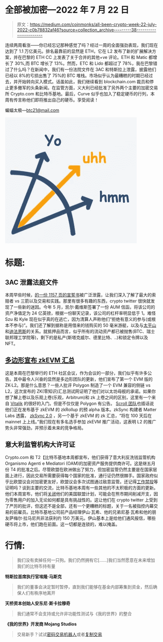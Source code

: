 # 全部被加密—2022 年 7 月 22 日

> 原文：<https://medium.com/coinmonks/all-been-crypto-week-22-july-2022-c0b78832af46?source=collection_archive---------38----------------------->

连续两周看涨——你已经忘记那种感觉了吗？经过一周的全面强劲表现，我们现在达到了 1.1 万亿美元。排名最靠前的显然是 ETH，它在 L2 发布了新的扩展解决方案，并在巴黎的 ETH CC 上发表了关于合并的其他+ve 评论。ETH 和 Matic 都增长了 30%,而 BTC 增长了 13%。然而，ETC 和 Lido 都超过了 78%，我在巴黎错过了什么吗？在新闻中，我们有一份法院文件在 3AC 和特斯拉上泄露，披露他们已经以 8%的亏损出售了 75%的 BTC 堆栈。市场似乎认为最糟糕的时期已经过去，并开始转向买入模式。话虽如此，我们继续看到 blockchain.com 裁员和停止更多撤军的头条新闻。在监管方面，义大利已经批准了另外两个主要的加密交易所 Crypto.com 和比特币基地。最后，Curve 似乎也加入了稳定硬币的行列，本周有传言称他们即将推出自己的硬币。享受阅读！

蝙蝠太极—[btc21@mail.com](mailto:btc21@mail.com)

![](img/4e9c822105aace198da5bccdb1012344.png)

# 标题:

## 3AC 泄露法庭文件

本周早些时候，[的一份 1157 页的宣誓书](https://www.docdroid.net/xKIqrjq/20220709-3ac-bvi-liquidation-recognition-1st-affidavit-of-russell-crumpler-filed-pdf)被广泛泄露，让我们深入了解了最大的索赔者 vs 三箭以及交易和实践。那里有很多有趣的东西，crypto twitter 很快就发现了一些新的迷因。今年 5 月，凯尔·戴维斯签署了一份 AUM 信函，将该公司的资产净值定为 24 亿英镑，根据一份聊天记录，该公司的杠杆率明显低于 1。难怪 Szu 和 Kyle 现在似乎真的在逃亡，因为清算人声称他们“拒绝有意义的参与(或根本不参与)”。我们还了解到据称是用借来的钱购买的 50 毫米游艇，以及与[太平山](https://www.coindesk.com/business/2022/07/19/crypto-trading-firm-tps-capital-denied-ties-to-insolvent-three-arrows-court-documents-indicate-a-connection/)和[迪法恩斯](https://thedefiant.io/defiance-founder-had-no-visibility-on-three-arrows-condition-statement/)的关系。就抵押品而言，似乎所有的流动资产都已被抛售(BTC、瑞士联邦理工学院等)，剩下的是私产(斯塔克威尔、德里比特、..)和锁定令牌以及 NFT。

## [多边形宣布 zkEVM 汇总](https://blog.polygon.technology/the-future-is-now-for-ethereum-scaling-introducing-polygon-zkevm/)

这是本周在巴黎举行的 ETH 社区会议，作为会议的一部分，我们似乎有许多公告。其中最令人兴奋的显然是多边形团队的更新，他们宣布了第一个 EVM 版的 ZK·L2。那是什么意思？一些人批评 Polygon 制造了一个 EVM 兼容的侧链 vs L2，这次宣布的 ZK(零知识)汇总测试网证明了他们对以太坊母舰的承诺。如果你想了解上卷以及乐观上卷(乐观，Arbitrum)和 zk 上卷之间的区别，这里有一个来自 [Vitalik](https://vitalik.ca/general/2021/01/05/rollup.html) 的很好的入门。但是不仅仅是 Polygon 有公告。 [Scroll 团队](https://mirror.xyz/scroll.eth/XQyXDgyxoefag6hcBgGJFz8qrb10rmSU-zUBvY3Q9_A)也插话说他们正在发布基于 zkEVM 的 zkRollup 的预 alpha 版本。zkSync 构建者 Matter Labs 透露， [zkSync 2.0](https://substack.com/redirect/1af850b8-4604-4930-87a3-cc14ca76a94a?u=75525983) ，另一个基于 zkEVM 的 zk 汇总，“将在 100 天后在 mainnet 上上线。”我们现在有多名选手参加 zkEVM 推广活动，这表明 L2 的推广势头非常强劲，并预示着未来的竞争格局。

## 意大利监管机构大许可证

Crypto.com 和 T2【比特币基地本周都宣布，他们获得了意大利反洗钱监管机构 Organismo Agenti e Mediatori (OAM)的加密资产服务提供商许可。这是继五月份 T4 的批准之后。尽管欧盟在欧洲做出了努力，但加密监管仍然主要是在国家层面上进行，因此交易所需要获得每个国家的批准，通行证仍然很棘手。国家政府似乎比欧盟议会对加密更友好，欧盟议会多次试图通过敌意监管。还记得[工作禁投](https://bitcoinmagazine.com/markets/eu-parliament-backtracks-ban-on-bitcoin-proof-of-work)等证明吗？谈到主要的交流，比特币基地本周有一些其他的不太积极的方面的更新。他们本周宣布，他们将[关闭](https://decrypt.co/105354/coinbase-cites-bear-market-suspending-affiliate-program-influencers-report)他们的美国联盟计划，可能会在熊市期间削减开支，因为零售用户的加入无论如何都是具有挑战性的。这让他们在 crypto twitter 上受到了严厉的批评，但这还不是全部，还有一个更糟糕的标题，关于一名被指控内幕交易的前雇员。比特币基地公司前产品经理伊山·瓦希、他的兄弟尼基·瓦希和他的朋友萨梅尔·拉马尼共非法获利约 150 万美元。伊山基本上是给他们通风报信，哪些硬币将上市，他们跑在前面。这一切都是连锁的，难以掩盖。

# **行情:**

> 我们没有卖掉任何一只狗。我们仍然拥有它[……]我们当然愿意在未来增加我们的比特币持有量

**特斯拉首席执行官埃隆·马斯克**

> 我们的董事会决定暂时暂停，直到我们能够在基金内部筹集到资金，然后确保人们有秩序地离开

**天桥资本创始人安东尼·斯卡拉穆奇**

> 我们通常不会支持或允许非功能性测试与《我的世界》的整合

**《我的世界》开发商 Mojang Studios**

> 交易新手？试试[密码交易机器人](/coinmonks/crypto-trading-bot-c2ffce8acb2a)或者[复制交易](/coinmonks/top-10-crypto-copy-trading-platforms-for-beginners-d0c37c7d698c)
